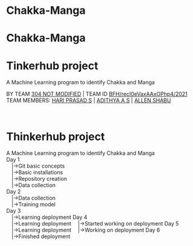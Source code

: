 # Chakka-Manga

# Chakka-Manga

<h1><b>Tinkerhub project</b></h1>
A Machine Learning program to identify Chakka and Manga<br>
<p>BY TEAM <a href="#" target="_blank">304 NOT MODIFIED</a> | TEAM ID <a href="#" target="_blank">BFH/recI0eVaxAAxOPhp4/2021</a><br>
TEAM MEMBERS: <a href="https://github.com/HARIPRADSAD392/jackma.git" target="_blank">HARI PRASAD S</a> | <a href="https://github.com/HARIPRADSAD392/jackma.git" target="_blank">ADITHYA A S</a> | <a href="https://github.com/HARIPRADSAD392/jackma.git" target="_blank">ALLEN SHABU</a></p><br>

<h1><b>Thinkerhub project</b></h1>
A Machine Learning program to identify Chakka and Manga<br>
Day 1<br>
&emsp;|->Git basic concepts <br>
&emsp;|->Basic installations<br>
&emsp;|->Repository creation<br>
&emsp;|->Data collection<br>
Day 2<br>
&emsp;|->Data collection<br>
&emsp;|->Training model<br>
Day 3<br>
&emsp;|->Learning deployment
Day 4 <br>
&emsp;|->Learning deployment
&emsp;|->Started working on deployment
Day 5<br>
&emsp;|->Learning deployment
&emsp;|->Working on deployment
Day 6<br>
&emsp;|->Finished deployment